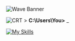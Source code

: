 ![Wave Banner](https://capsule-render.vercel.app/api?type=waving&color=gradient&height=200&section=header)

![CRT](https://img.shields.io/badge/TERMINAL-GREEN-black?style=for-the-badge&logo=linux) > **C:\Users\You>** _  

[![My Skills](https://skillicons.dev/icons?i=js,html,css,astro)](https://skillicons.dev)
